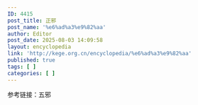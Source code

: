 ```yaml
---
ID: 4415
post_title: 正邪
post_name: '%e6%ad%a3%e9%82%aa'
author: Editor
post_date: 2025-08-03 14:09:58
layout: encyclopedia
link: 'http://kege.org.cn/encyclopedia/%e6%ad%a3%e9%82%aa'
published: true
tags: [ ]
categories: [ ]
---
```

参考链接：五邪